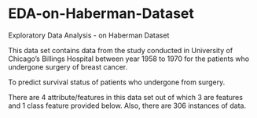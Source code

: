 # EDA-on-Haberman-Dataset
Exploratory Data Analysis - on Haberman Dataset

This data set contains data from the study conducted in University of Chicago’s Billings Hospital between year 1958 to 1970 for the patients who undergone surgery of breast cancer.
    
To predict survival status of patients who undergone from surgery.

There are 4 attribute/features in this data set out of which 3 are features and 1 class feature provided below. Also, there are 306 instances of data.

